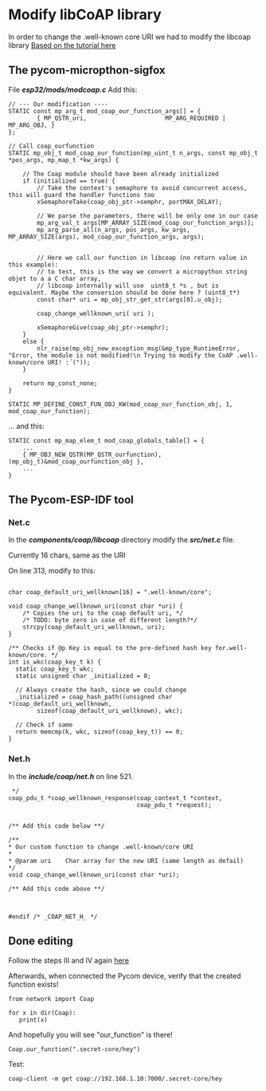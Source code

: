 # Modify libCoAP library
In order to change the .well-known core URI we had to modify the libcoap library
[Based on the tutorial here](https://docs.google.com/document/d/10DpC5AZmfksBenXDyYCO-mwZvB9SxzlF7hFYtvHeX9Y/edit)

## The pycom-micropthon-sigfox

File ***esp32/mods/modcoap.c***
Add this:
```code
// --- Our modification ----
STATIC const mp_arg_t mod_coap_our_function_args[] = {
    	{ MP_QSTR_uri,                  	MP_ARG_REQUIRED | MP_ARG_OBJ, }
};

// Call coap_ourfunction
STATIC mp_obj_t mod_coap_our_function(mp_uint_t n_args, const mp_obj_t *pos_args, mp_map_t *kw_args) {

	// The Coap module should have been already initialized
	if (initialized == true) {
    	// Take the context's semaphore to avoid concurrent access, this will guard the handler functions too
    	xSemaphoreTake(coap_obj_ptr->semphr, portMAX_DELAY);
   	 
    	// We parse the parameters, there will be only one in our case
    	mp_arg_val_t args[MP_ARRAY_SIZE(mod_coap_our_function_args)];
    	mp_arg_parse_all(n_args, pos_args, kw_args, MP_ARRAY_SIZE(args), mod_coap_our_function_args, args);

   	 
    	// Here we call our function in libcoap (no return value in this example):
        // to test, this is the way we convert a micropython string objet to a a C char array,
        // libcoap internally will use  uint8_t *s , but is equivalent. Maybe the conversion should be done here ? (uint8_t*)
    	const char* uri = mp_obj_str_get_str(args[0].u_obj); 
   	 
    	coap_change_wellknown_uri( uri );
   
    	xSemaphoreGive(coap_obj_ptr->semphr);
	}
	else {
    	nlr_raise(mp_obj_new_exception_msg(&mp_type_RuntimeError, "Error, the module is not modified!\n Trying to modify the CoAP .well-known/core URI! :´("));
	}

	return mp_const_none;
}

STATIC MP_DEFINE_CONST_FUN_OBJ_KW(mod_coap_our_function_obj, 1, mod_coap_our_function);

```

... and this:
```code
STATIC const mp_map_elem_t mod_coap_globals_table[] = {
    ...
    { MP_OBJ_NEW_QSTR(MP_QSTR_ourfunction),                     (mp_obj_t)&mod_coap_ourfunction_obj }, 
    ...
}
```

## The Pycom-ESP-IDF tool
### Net.c
In the ***components/coap/libcoap*** directory modify the ***src/net.c*** file.

Currently 16 chars, same as the URI

On line 313, modify to this:

```code

char coap_default_uri_wellknown[16] = ".well-known/core";

void coap_change_wellknown_uri(const char *uri) {
    /* Copies the uri to the coap default uri, */
    /* TODO: byte zero in case of different length?*/
    strcpy(coap_default_uri_wellknown, uri);
}

/** Checks if @p Key is equal to the pre-defined hash key for.well-known/core. */
int is_wkc(coap_key_t k) {
  static coap_key_t wkc;
  static unsigned char _initialized = 0;

  // Always create the hash, since we could change
  _initialized = coap_hash_path((unsigned char *)coap_default_uri_wellknown, 
        sizeof(coap_default_uri_wellknown), wkc);

  // Check if same
  return memcmp(k, wkc, sizeof(coap_key_t)) == 0;
}

```
### Net.h
In the ***include/coap/net.h*** on line 521.
```code
 */
coap_pdu_t *coap_wellknown_response(coap_context_t *context,
                                    coap_pdu_t *request);


/** Add this code below **/

/**
* Our custom function to change .well-known/core URI
*
* @param uri  	Char array for the new URI (same length as defail)
*/
void coap_change_wellknown_uri(const char *uri);

/** Add this code above **/



#endif /* _COAP_NET_H_ */
```

## Done editing
Follow the steps III and IV again [here](IANVSLoPyBuild.md)

Afterwards, when connected the Pycom device, verify that the created function exists!
```code
from network import Coap

for x in dir(Coap):
   print(x)
```

And hopefully you will see "our_function" is there!
```code
Coap.our_function(".secret-core/hey")
```

Test:
```terminal
coap-client -m get coap://192.168.1.10:7000/.secret-core/hey
```